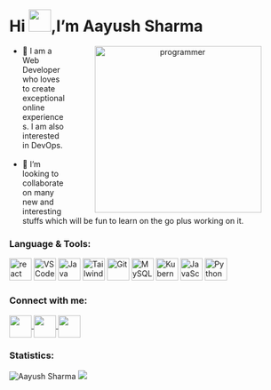 # Hi <img src="https://github.com/TheDudeThatCode/TheDudeThatCode/blob/master/Assets/Hi.gif" width= "40px">,I’m Aayush Sharma 
 <div align = "center"><img align = "right" alt = "programmer" src = "https://media.giphy.com/media/RbDKaczqWovIugyJmW/giphy.gif" height ="300" widght ="400" style="vertical-align:middle;margin:0px 50px"/></div>
 <ul>
  <li>👀 I am a Web Developer who loves to create exceptional online experiences. I am also interested in DevOps.</li><br>
  <li>💞️ I’m looking to collaborate on many new and interesting stuffs which will be fun to learn on the go plus working on it.</li>
 </ul>
 <h3>Language & Tools:</h3>
 <div align = "left">
 <img src="https://cdn.jsdelivr.net/gh/devicons/devicon/icons/react/react-original-wordmark.svg" alt="react" width="40 height="40 />
 <img src="https://cdn.jsdelivr.net/gh/devicons/devicon/icons/vscode/vscode-original-wordmark.svg" alt="VSCode"  width="40"  height="40"/>
 <img src="https://cdn.jsdelivr.net/gh/devicons/devicon/icons/java/java-original-wordmark.svg" alt="Java"  width="40"  height="40"/>
 <img src="https://cdn.jsdelivr.net/gh/devicons/devicon/icons/tailwindcss/tailwindcss-plain.svg" alt="Tailwind CSS" width="40" height="40" />
 <img src="https://cdn.jsdelivr.net/gh/devicons/devicon/icons/git/git-original-wordmark.svg" alt="Git"  width="40"  height="40"/>
 <img src="https://cdn.jsdelivr.net/gh/devicons/devicon/icons/mysql/mysql-original-wordmark.svg" alt = "MySQL" width="40"  height="40"/>
 <img src="https://img.icons8.com/color/2x/kubernetes.png" alt="Kubernetes" width="40" height="40"/>
 <img src="https://cdn.jsdelivr.net/gh/devicons/devicon/icons/javascript/javascript-original.svg" alt="JavaScript" width="40" height="40"/>
 <img src="https://cdn.jsdelivr.net/gh/devicons/devicon/icons/python/python-original-wordmark.svg" alt="Python" width="40" height="40"/>
 </div>
 <div align = "left">
 <h3> Connect with me:</h3>
 <a href ="https://twitter.com/Aayush47163">
   <img align="center"  src="https://img.icons8.com/color/48/000000/twitter--v2.png" height="40"  width="40" /> </a>
 <a href ="https://www.linkedin.com/in/aayush-sharma967">
   <img align="center"  src="https://img.icons8.com/color/48/000000/linkedin.png" height="40"  width="40" /> </a>
 <a href ="mailto:aayushsharma47163@gmail.com">
   <img align="center"  src="https://img.icons8.com/color/48/000000/gmail-new.png" height="40" width="40" /> </a>
 </div>
 <h3>Statistics:</h3>
 <img src="https://github-readme-stats.vercel.app/api?username=Aayush987&show_icons=true&theme=tokyonight" alt="Aayush Sharma" />
 <img src ="https://visitor-badge.laobi.icu/badge?page_id=Aayush987" />
<!---
Aayush987/Aayush987 is a ✨ special ✨ repository because its `README.md` (this file) appears on your GitHub profile.
You can click the Preview link to take a look at your changes.
--->
